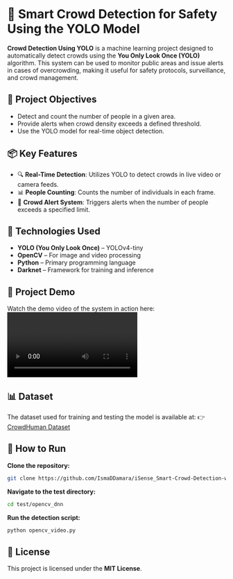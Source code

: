 # **📸 Smart Crowd Detection for Safety Using the YOLO Model**

**Crowd Detection Using YOLO** is a machine learning project designed to automatically detect crowds using the **You Only Look Once (YOLO)** algorithm. This system can be used to monitor public areas and issue alerts in cases of overcrowding, making it useful for safety protocols, surveillance, and crowd management.

## 🎯 Project Objectives

* Detect and count the number of people in a given area.
* Provide alerts when crowd density exceeds a defined threshold.
* Use the YOLO model for real-time object detection.

## 📦 Key Features

* 🔍 **Real-Time Detection**: Utilizes YOLO to detect crowds in live video or camera feeds.
* 📊 **People Counting**: Counts the number of individuals in each frame.
* 🚨 **Crowd Alert System**: Triggers alerts when the number of people exceeds a specified limit.

## 🧠 Technologies Used

* **YOLO (You Only Look Once)** – YOLOv4-tiny
* **OpenCV** – For image and video processing
* **Python** – Primary programming language
* **Darknet** – Framework for training and inference

## 🎥 Project Demo

Watch the demo video of the system in action here:
<video controls src="test.mp4" title="Title"></video>

## 📊 Dataset

The dataset used for training and testing the model is available at:
👉 [CrowdHuman Dataset](https://www.crowdhuman.org/)

## 🚀 How to Run

**Clone the repository:**

```bash
git clone https://github.com/IsmaDDamara/iSense_Smart-Crowd-Detection-with-ML-Model.git
```

**Navigate to the test directory:**

```bash
cd test/opencv_dnn
```

**Run the detection script:**

```bash
python opencv_video.py
```

## 📄 License

This project is licensed under the **MIT License**.
